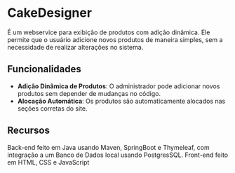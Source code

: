 # CakeDesigner

É um webservice para exibição de produtos com adição dinâmica. Ele permite que o usuário adicione novos produtos de maneira simples, sem a necessidade de realizar alterações no sistema.

## Funcionalidades

- **Adição Dinâmica de Produtos**: O administrador pode adicionar novos produtos sem depender de mudanças no código.
- **Alocação Automática**: Os produtos são automaticamente alocados nas seções corretas do site.

## Recursos

Back-end feito em Java usando Maven, SpringBoot e Thymeleaf, com integração a um Banco de Dados local usando PostgresSQL. Front-end feito em HTML, CSS e JavaScript
